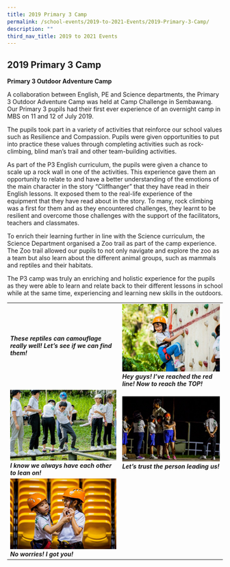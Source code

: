```yaml
---
title: 2019 Primary 3 Camp
permalink: /school-events/2019-to-2021-Events/2019-Primary-3-Camp/
description: ""
third_nav_title: 2019 to 2021 Events
---
```

## 2019 Primary 3 Camp


**Primary 3 Outdoor Adventure Camp**

A collaboration between English, PE and Science departments, the Primary 3 Outdoor Adventure Camp was held at Camp Challenge in Sembawang. Our Primary 3 pupils had their first ever experience of an overnight camp in MBS on 11 and 12 of July 2019.

The pupils took part in a variety of activities that reinforce our school values such as Resilience and Compassion. Pupils were given opportunities to put into practice these values through completing activities such as rock-climbing, blind man’s trail and other team-building activities.

As part of the P3 English curriculum, the pupils were given a chance to scale up a rock wall in one of the activities. This experience gave them an opportunity to relate to and have a better understanding of the emotions of the main character in the story “Cliffhanger” that they have read in their English lessons. It exposed them to the real-life experience of the equipment that they have read about in the story. To many, rock climbing was a first for them and as they encountered challenges, they learnt to be resilient and overcome those challenges with the support of the facilitators, teachers and classmates.

To enrich their learning further in line with the Science curriculum, the Science Department organised a Zoo trail as part of the camp experience. The Zoo trail allowed our pupils to not only navigate and explore the zoo as a team but also learn about the different animal groups, such as mammals and reptiles and their habitats.

The P3 camp was truly an enriching and holistic experience for the pupils as they were able to learn and relate back to their different lessons in school while at the same time, experiencing and learning new skills in the outdoors.

|   |   |
|---|---|
|  **_These reptiles can camouflage really well! Let’s see if we can find them!_** | ![](/images/I-reached-the-red-line.jpeg)<br>**_Hey guys! I’ve reached the red line! Now to reach the TOP!_**  |
| ![](/images/I-Know-we-always.jpeg)<br>**_I know we always have each other to lean on!_**  | ![](/images/Lets-trust-in-person.jpeg)<br>**_Let’s trust the person leading us!_**  |
| ![](/images/I-got-you.jpeg)<br>**_No worries! I got you!_**  |   |

